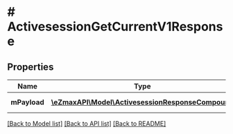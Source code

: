 # # ActivesessionGetCurrentV1Response

## Properties

Name | Type | Description | Notes
------------ | ------------- | ------------- | -------------
**mPayload** | [**\eZmaxAPI\Model\ActivesessionResponseCompound**](ActivesessionResponseCompound.md) | Payload for GET /1/object/activesession/getCurrent |

[[Back to Model list]](../../README.md#models) [[Back to API list]](../../README.md#endpoints) [[Back to README]](../../README.md)

